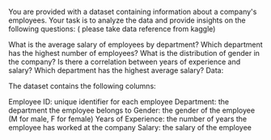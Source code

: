 You are provided with a dataset containing information about a company's employees. Your task is to analyze the data and provide insights on the following questions: ( please take data reference from kaggle)

What is the average salary of employees by department?
Which department has the highest number of employees?
What is the distribution of gender in the company?
Is there a correlation between years of experience and salary?
Which department has the highest average salary?
Data:

The dataset contains the following columns:

Employee ID: unique identifier for each employee
Department: the department the employee belongs to
Gender: the gender of the employee (M for male, F for female)
Years of Experience: the number of years the employee has worked at the company
Salary: the salary of the employee
